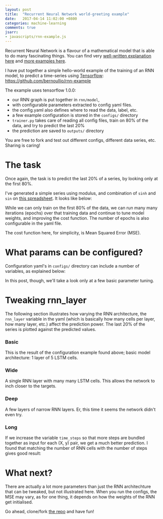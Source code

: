 ```yaml
---
layout: post
title:  "Recurrent Neural Network world-greeting example"
date:   2017-04-14 11:02:00 +0800
categories: machine-learning
comments: true
jsarr:
- javascripts/rnn-example.js
---
```


Recurrent Neural Network is a flavour of a mathematical model that is able to do many fascinating things.
You can find very [well-written explanation here](http://colah.github.io/posts/2015-08-Understanding-LSTMs/) and [more examples here](http://karpathy.github.io/2015/05/21/rnn-effectiveness/).

I have put together a simple hello-world example of the training of an RNN model, to predict a time-series using [Tensorflow](https://www.tensorflow.org/): https://github.com/bernoullio/rnn-example

The example uses tensorflow 1.0.0:

  - our RNN graph is put together in `rnn/model`,
  - with configurable parameters extracted to config yaml files.
  - the config.yaml also defines where to read the data, label, etc.
  - a few example configuration is stored in the `configs/` directory
  - `trainer.py` takes care of reading all config files, train on 80% of the data, and try to predict the last 20%
  - the prediction are saved to `outputs/` directory

You are free to fork and test out different configs, different data series, etc. Sharing is caring!

# The task

Once again, the task is to predict the last 20% of a series, by looking only at the first 80%.

I've generated a simple series using modulus, and combination of `sinh` and `sin` on [this spreadsheet](https://docs.google.com/spreadsheets/d/1fdEMbqGCLJ-GPJFswbDRCzVIP4oMT-1GwL4v2UwftPM/edit?usp=sharing). It looks like below:

<div id="series"></div>

While we can only train on the first 80% of the data, we can run many many iterations (epochs) over that training data and continue to tune model weights, and improving the cost function.
The number of epochs is also configurable in the yaml file.

The cost function here, for simplicity, is Mean Squared Error (MSE).

# What params can be configured?

Configuration yaml's in `configs/` directory can include a number of variables, as explained below:

<script src="http://gist-it.appspot.com/https://github.com/bernoullio/rnn-example/blob/master/configs/base.yaml"></script>

In this post, though, we'll take a look only at a few basic parameter tuning.

# Tweaking **rnn_layer**

The following section illustrates how varying the RNN architecture, the `rnn_layer` variable in the yaml (which is basically how many cells per layer, how many layer, etc.) affect the prediction power. The last 20% of the series is plotted against the predicted values.

### Basic
This is the result of the configuration example found above; basic model architecture: 1 layer of 5 LSTM cells.

<div id="base_graph"></div>

### Wide
A single RNN layer with many many LSTM cells. This allows the network to inch closer to the targets.

<script src="http://gist-it.appspot.com/https://github.com/bernoullio/rnn-example/blob/master/configs/wide.yaml"></script>
<div id="wide_graph"></div>

### Deep
A few layers of narrow RNN layers. Er, this time it seems the network didn't even try.
<script src="http://gist-it.appspot.com/https://github.com/bernoullio/rnn-example/blob/master/configs/deep.yaml"></script>
<div id="deep_graph"></div>

### Long
If we increase the variable `time_steps` so that more steps are bundled together as input for each (X, y) pair, we get a much better prediction. I found that matching the number of RNN cells with the number of steps gives good result:
<script src="http://gist-it.appspot.com/https://github.com/bernoullio/rnn-example/blob/master/configs/long.yaml"></script>
<div id="long_graph"></div>

# What next?
There are actually a lot more parameters than just the RNN architechture that can be tweaked, but not illustrated here.
When you run the configs, the MSE may vary, as for one thing, it depends on how the weights of the RNN get initialised.

Go ahead, clone/fork [the repo](https://github.com/bernoullio/rnn-example) and have fun!
